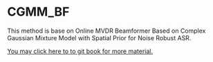# CGMM_BF
This method is base on Online MVDR Beamformer Based on Complex Gaussian Mixture Model with Spatial Prior for Noise Robust ASR.

[You may click here to to git book for more material.](https://shichaog1.gitbooks.io/hand-book-of-speech-enhancement-and-recognition/content/)
